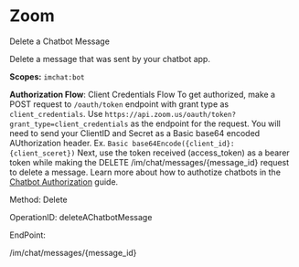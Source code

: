 #     Zoom


Delete a Chatbot Message

Delete a message that was sent by your chatbot app. 

**Scopes:** `imchat:bot`

**Authorization Flow**: Client Credentials Flow
To get authorized, make a POST request to `/oauth/token` endpoint with grant type as `client_credentials`. Use `https://api.zoom.us/oauth/token?grant_type=client_credentials` as the endpoint for the request. 
You will need to send your ClientID and Secret as a Basic base64 encoded AUthorization header. Ex. `Basic base64Encode({client_id}:{client_sceret})` Next, use the token received (access_token) as a bearer token while making the DELETE /im/chat/messages/{message_id} request to delete a message.
Learn more about how to authotize chatbots in the [Chatbot Authorization](https://marketplace.zoom.us/docs/guides/chatbots/authorization) guide.

Method: Delete

OperationID: deleteAChatbotMessage

EndPoint:

/im/chat/messages/{message_id}
